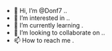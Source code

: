 - 👋 Hi, I’m @Donf7 ..
- 👀 I’m interested in ..
- 🌱 I’m currently learning .
- 💞️ I’m looking to collaborate on ..
- 📫 How to reach me .


<!---
Donf7/Donf7 is a ✨ special ✨ repository because its `README.md` (this file) appears on your GitHub profile.
You can click the Preview link to take a look at your changes.
--->
